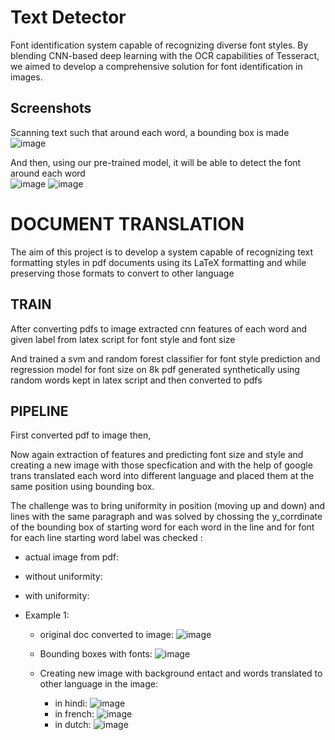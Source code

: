 
# Text Detector

Font identification system capable of recognizing diverse font styles. By blending CNN-based deep learning with the OCR capabilities of Tesseract, we aimed to develop a comprehensive solution for font identification in images.


## Screenshots
Scanning text such that around each word, a bounding box is made 
![image](https://github.com/adirathor-dev/DocumentTranslation/blob/main/image_detector/test5.jpg_with_boxes.jpg?raw=true)

And then, using our pre-trained model, it will be able to detect the font around each word  
![image](https://github.com/adirathor-dev/DocumentTranslation/blob/main/image_detector/word_4out.png?raw=true)
![image](https://github.com/adirathor-dev/DocumentTranslation/blob/main/image_detector/word_7out.png?raw=true)



# DOCUMENT TRANSLATION


The aim of this project is to develop a system capable of recognizing text formatting styles in pdf documents using its LaTeX formatting and while preserving those formats to convert to other language 


## TRAIN

After converting pdfs to image extracted cnn features of each word and given label from latex script for font style and font size

And trained a svm and random forest classifier for font style prediction and regression model for font size on 8k pdf generated synthetically using random words kept in latex script and then converted to pdfs


## PIPELINE

First converted pdf to image then,

Now again extraction of features and predicting font size and style and creating a new image with those specfication and with the help of google trans translated each word into different language and placed them at the same position using bounding box.

The challenge was to bring uniformity in position (moving up and down) and lines with the same paragraph and was solved by chossing the y_corrdinate of the bounding box of starting word for each word in the line and for font for each line starting word label was checked  :


- actual image from pdf:


- without uniformity:


- with uniformity:



- Example 1:
    - original doc converted to image:
        ![image](https://github.com/adirathor-dev/DocumentTranslation/blob/main/eg1/eg1_page_1.png?raw=true)

    - Bounding boxes with fonts:
        ![image](https://github.com/adirathor-dev/DocumentTranslation/blob/main/eg1/eg1_witharr.jpg?raw=true)


    - Creating new image with background entact and words translated to other language in the image:
        - in hindi: 
        ![image](https://github.com/adirathor-dev/DocumentTranslation/blob/main/eg1/test_f2_hin.png?raw=true)
        - in french: 
        ![image](https://github.com/adirathor-dev/DocumentTranslation/blob/main/eg1/test_f2_fr.png?raw=true)
        - in dutch:
        ![image](https://github.com/adirathor-dev/DocumentTranslation/blob/main/eg1/test_f2_dutch.png?raw=true)


